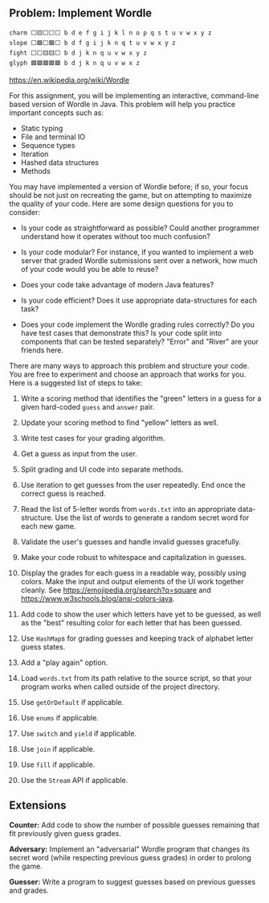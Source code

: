 ## Problem: Implement Wordle

```
charm ⬜🟨⬜⬜⬜ b d e f g i j k l n o p q s t u v w x y z
slope ⬜🟩⬜🟩⬜ b d f g i j k n q t u v w x y z
fight ⬜⬜🟨🟨⬜ b d j k n q u v w x y z
glyph 🟩🟩🟩🟩🟩 b d j k n q u v w x z
```

https://en.wikipedia.org/wiki/Wordle

For this assignment, you will be implementing an interactive, command-line based version of Wordle in Java. This problem will help you practice important concepts such as:

- Static typing
- File and terminal IO
- Sequence types
- Iteration
- Hashed data structures
- Methods

You may have implemented a version of Wordle before; if so, your focus should be not just on recreating the game, but on attempting to maximize the quality of your code. Here are some design questions for you to consider:

- Is your code as straightforward as possible? Could another programmer understand how it operates without too much confusion?

- Is your code modular? For instance, if you wanted to implement a web server that graded Wordle submissions sent over a network, how much of your code would you be able to reuse?

- Does your code take advantage of modern Java features?

- Is your code efficient? Does it use appropriate data-structures for each task?

- Does your code implement the Wordle grading rules correctly? Do you have test cases that demonstrate this? Is your code split into components that can be tested separately? "Error" and "River" are your friends here.

There are many ways to approach this problem and structure your code. You are free to experiment and choose an approach that works for you. Here is a suggested list of steps to take:

1. Write a scoring method that identifies the "green" letters in a guess for a given hard-coded `guess` and `answer` pair.
2. Update your scoring method to find "yellow" letters as well.

3. Write test cases for your grading algorithm.

4. Get a guess as input from the user.

5. Split grading and UI code into separate methods.

6. Use iteration to get guesses from the user repeatedly. End once the correct guess is reached.

7. Read the list of 5-letter words from `words.txt` into an appropriate data-structure. Use the list of words to generate a random secret word for each new game.

8. Validate the user's guesses and handle invalid guesses gracefully.

9. Make your code robust to whitespace and capitalization in guesses.

10. Display the grades for each guess in a readable way, possibly using colors. Make the input and output elements of the UI work together cleanly. See https://emojipedia.org/search?q=square and https://www.w3schools.blog/ansi-colors-java.

11. Add code to show the user which letters have yet to be guessed, as well as the "best" resulting color for each letter that has been guessed.

12. Use `HashMap`s for grading guesses and keeping track of alphabet letter guess states.

13. Add a "play again" option.

14. Load `words.txt` from its path relative to the source script, so that your program works when called outside of the project directory.

15. Use `getOrDefault` if applicable.

16. Use `enums` if applicable.

17. Use `switch` and `yield` if applicable.

18. Use `join` if applicable.

19. Use `fill` if applicable.

20. Use the `Stream` API if applicable.

## Extensions

**Counter:** Add code to show the number of possible guesses remaining that fit previously given guess grades.

**Adversary:** Implement an "adversarial" Wordle program that changes its secret word (while respecting previous guess grades) in order to prolong the game.

**Guesser:** Write a program to suggest guesses based on previous guesses and grades.
